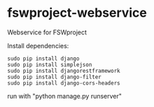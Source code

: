 fswproject-webservice
=====================

Webservice for FSWproject


Install dependencies:

	sudo pip install django
	sudo pip install simplejson
	sudo pip install djangorestframework
	sudo pip install django-filter
	sudo pip install django-cors-headers

run with "python manage.py runserver"

